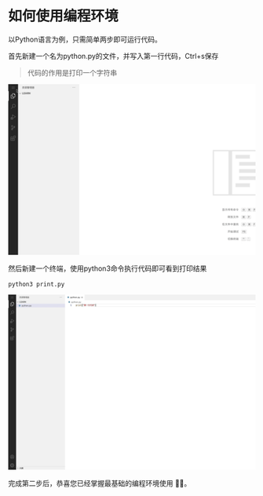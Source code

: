 # 如何使用编程环境


以Python语言为例，只需简单两步即可运行代码。

首先新建一个名为python.py的文件，并写入第一行代码，Ctrl+s保存

> 代码的作用是打印一个字符串

![新建文件](../images/new-file.gif)

然后新建一个终端，使用python3命令执行代码即可看到打印结果

```shell
python3 print.py
```

![运行代码](../images/runcode.gif)

完成第二步后，恭喜您已经掌握最基础的编程环境使用 🎉🎉。

